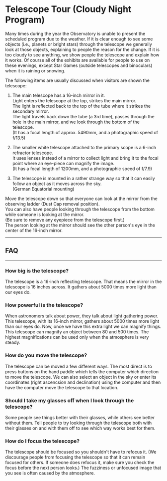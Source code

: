 # Telescope Tour (Cloudy Night Program)
Many times during the year the Observatory is unable to present the scheduled program due to the weather. If it is clear enough to see some objects (i.e., planets or bright stars) through the telescope we generally look at those objects, explaining to people the reason for the change. If it is too cloudy to see anything, we show people the telescope and explain how it works. Of course all of the exhibits are available for people to use on these evenings, except Star Games (outside telescopes and binoculars) when it is raining or snowing.

The following items are usually discussed when visitors are shown the telescope:

1. The main telescope has a 16-inch mirror in it. 
<br>Light enters the telescope at the top, strikes the main mirror. 
<br>The light is reflected back to the top of the tube where it strikes the secondary mirror. 
<br>The light travels back down the tube (a 3rd time), passes through the hole in the main mirror, and we look through the bottom of the telescope. <br>(It has a focal length of approx. 5490mm, and a photographic speed of f/13.5)

1. The smaller white telescope attached to the primary scope is a 6-inch refractor telescope.
<br>It uses lenses instead of a mirror to collect light and bring it to the focal point where an eye-piece can magnify the image.
<br>(It has a focal length of 1200mm, and a photographic speed of f/7.9)

3. The telescope is mounted in a rather strange way so that it can easily follow an object as it moves across the sky. 
<br>(German Equatorial mounting)

Move the telescope down so that everyone can look at the mirror from the observing ladder (Dust Cap removal position). 
<br>You can also have people looking through the telescope from the bottom while someone is looking at the mirror. 
<br>(Be sure to remove any eyepiece from the telescope first.) 
<br>The person looking at the mirror should see the other person's eye in the center of the 16-inch mirror.

---
## FAQ
---

### How big is the telescope? 
The telescope is a 16-inch reflecting telescope. That means the mirror in the telescope is 16 inches across. It gathers about 5000 times more light than our eyes do.

### How powerful is the telescope? 
When astronomers talk about power, they talk about light gathering power. This telescope, with its 16-inch mirror, gathers about 5000 times more light than our eyes do. Now, once we have this extra light we can magnify things. This telescope can magnify an object between 80 and 500 times. The highest magnifications can be used only when the atmosphere is very steady.

### How do you move the telescope? 
The telescope can be moved a few different ways. The most direct is to press buttons on the hand paddle which tells the computer which direction to move the telescope. We can also select an object in the sky or enter its coordinates (right ascencsion and declination) using the computer and then have the computer move the telescope to that location.

### Should I take my glasses off when I look through the telescope? 
Some people see things better with their glasses, while others see better without them. Tell people to try looking through the telescope both with their glasses on and with them off to see which way works best for them. 

### How do I focus the telescope? 
The telescope should be focused so you shouldn't have to refocus it. (We discourage people from focusing the telescope so that it can remain focused for others. If someone does refocus it, make sure you check the focus before the next person looks.) The fuzziness or unfocused image that you see is often caused by the atmosphere.
